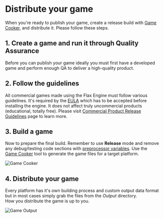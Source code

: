 # Distribute your game

When you're ready to publish your game, create a release build with [Game Cooker](../editor/game-cooker/index.md), and distribute it. Please follow these steps.

## 1. Create a game and run it through Quality Assurance

Before you can publish your game ideally you must first have a developed game and perform enough QA to deliver a high-quality product.

## 2. Follow the guidelines

All commercial games made using the Flax Engine must follow various guidelines. It's required by the [EULA](https://flaxengine.com/licensing/) which has to be accepted before installing the engine. It does not affect truly uncommercial products (educational, totally free). Please visit [Commercial Product Release Guidelines](https://flaxengine.com/release/) page to learn more.

## 3. Build a game

Now to prepare the final build. Remember to use **Release** mode and remove any debug/testing code sections with [preprocessor variables](../scripting/preprocessor.md). Use the [Game Cooker](../editor/game-cooker/index.md) tool to generate the game files for a target platform.

![Game Cooker](media/build-release.jpg)

## 4. Distribute your game

Every platform has it's own building process and custom output data format but in most cases simply grab the files from the *Output* directory.  
How you distribute the game is up to you.

![Game Output](media/build-output.jpg)
